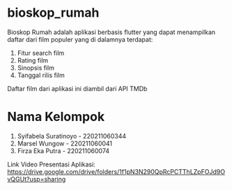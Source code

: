 # bioskop_rumah

Bioskop Rumah adalah aplikasi berbasis flutter yang dapat menampilkan daftar dari film populer
yang di dalamnya terdapat:
1. Fitur search film
2. Rating film 
3. Sinopsis film
4. Tanggal rilis film

Daftar film dari aplikasi ini diambil dari API TMDb 


# Nama Kelompok
1. Syifabela Suratinoyo - 220211060344
2. Marsel Wungow - 220211060041
3. Firza Eka Putra - 220211060074

Link Video Presentasi Aplikasi: https://drive.google.com/drive/folders/1f1pN3N290QpRcPCTThLZpFOJd9OvQGUt?usp=sharing 
